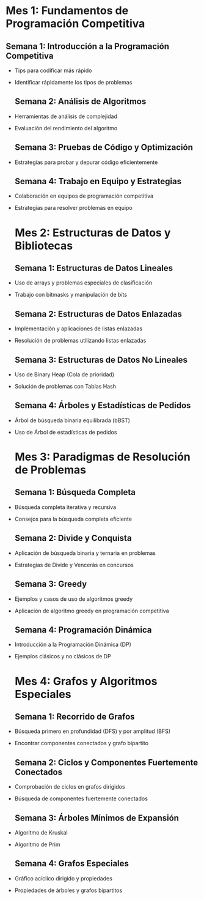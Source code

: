 # Mes 1: Fundamentos de Programación Competitiva

## Semana 1: Introducción a la Programación Competitiva

- Tips para codificar más rápido
- Identificar rápidamente los tipos de problemas
  
  ## Semana 2: Análisis de Algoritmos
- Herramientas de análisis de complejidad
- Evaluación del rendimiento del algoritmo
  
  ## Semana 3: Pruebas de Código y Optimización
- Estrategias para probar y depurar código eficientemente
  
  ## Semana 4: Trabajo en Equipo y Estrategias
- Colaboración en equipos de programación competitiva
- Estrategias para resolver problemas en equipo
  
  # Mes 2: Estructuras de Datos y Bibliotecas
  
  ## Semana 1: Estructuras de Datos Lineales
- Uso de arrays y problemas especiales de clasificación
- Trabajo con bitmasks y manipulación de bits
  
  ## Semana 2: Estructuras de Datos Enlazadas
- Implementación y aplicaciones de listas enlazadas
- Resolución de problemas utilizando listas enlazadas
  
  ## Semana 3: Estructuras de Datos No Lineales
- Uso de Binary Heap (Cola de prioridad)
- Solución de problemas con Tablas Hash
  
  ## Semana 4: Árboles y Estadísticas de Pedidos
- Árbol de búsqueda binaria equilibrada (bBST)
- Uso de Árbol de estadísticas de pedidos
  
  # Mes 3: Paradigmas de Resolución de Problemas
  
  ## Semana 1: Búsqueda Completa
- Búsqueda completa iterativa y recursiva
- Consejos para la búsqueda completa eficiente
  
  ## Semana 2: Divide y Conquista
- Aplicación de búsqueda binaria y ternaria en problemas
- Estrategias de Divide y Vencerás en concursos
  
  ## Semana 3: Greedy
- Ejemplos y casos de uso de algoritmos greedy
- Aplicación de algoritmo greedy en programación competitiva
  
  ## Semana 4: Programación Dinámica
- Introducción a la Programación Dinámica (DP)
- Ejemplos clásicos y no clásicos de DP
  
  # Mes 4: Grafos y Algoritmos Especiales
  
  ## Semana 1: Recorrido de Grafos
- Búsqueda primero en profundidad (DFS) y por amplitud (BFS)
- Encontrar componentes conectados y grafo bipartito
  
  ## Semana 2: Ciclos y Componentes Fuertemente Conectados
- Comprobación de ciclos en grafos dirigidos
- Búsqueda de componentes fuertemente conectados
  
  ## Semana 3: Árboles Mínimos de Expansión
- Algoritmo de Kruskal
- Algoritmo de Prim
  
  ## Semana 4: Grafos Especiales
- Gráfico acíclico dirigido y propiedades
- Propiedades de árboles y grafos bipartitos